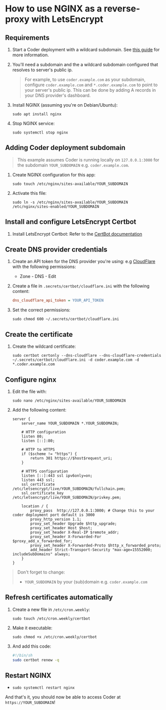 # How to use NGINX as a reverse-proxy with LetsEncrypt

## Requirements

1. Start a Coder deployment with a wildcard subdomain. See [this guide](https://coder.com/docs/v2/latest/admin/configure#wildcard-access-url) for more information.

2. You'll need a subdomain and the a wildcard subdomain configured that resolves to server's public ip.

   > For example, to use `coder.example.com` as your subdomain, configure `coder.example.com` and `*.coder.example.com` to point to your server's public ip. This can be done by adding A records in your DNS provider's dashboard.

3. Install NGINX (assuming you're on Debian/Ubuntu):

   ```console
   sudo apt install nginx
   ```

4. Stop NGINX service:

   ```console
   sudo systemctl stop nginx
   ```

## Adding Coder deployment subdomain

> This example assumes Coder is running locally on `127.0.0.1:3000` for the subdomain `YOUR_SUBDOMAIN` e.g. `coder.example.com`.

1. Create NGINX configuration for this app:

   ```console
   sudo touch /etc/nginx/sites-available/YOUR_SUBDOMAIN
   ```

2. Activate this file:

   ```console
   sudo ln -s /etc/nginx/sites-available/YOUR_SUBDOMAIN /etc/nginx/sites-enabled/YOUR_SUBDOMAIN
   ```

## Install and configure LetsEncrypt Certbot

1. Install LetsEncrypt Certbot: Refer to the [CertBot documentation](https://certbot.eff.org/instructions?ws=other&os=pip&tab=wildcard)

## Create DNS provider credentials

1. Create an API token for the DNS provider you're using: e.g [CloudFlare](https://dash.cloudflare.com/profile/api-tokens) with the following permissions:

   - Zone - DNS - Edit

2. Create a file in `.secrets/certbot/cloudflare.ini` with the following content:

   ```ini
   dns_cloudflare_api_token = YOUR_API_TOKEN
   ```

3. Set the correct permissions:

   ```console
   sudo chmod 600 ~/.secrets/certbot/cloudflare.ini
   ```

## Create the certificate

1. Create the wildcard certificate:

   ```console
   sudo certbot certonly --dns-cloudflare --dns-cloudflare-credentials ~/.secrets/certbot/cloudflare.ini -d coder.example.com -d *.coder.example.com
   ```

## Configure nginx

1. Edit the file with:

   ```console
   sudo nano /etc/nginx/sites-available/YOUR_SUBDOMAIN
   ```

2. Add the following content:

   ```nginx
   server {
       server_name YOUR_SUBDOMAIN *.YOUR_SUBDOMAIN;

       # HTTP configuration
       listen 80;
       listen [::]:80;

       # HTTP to HTTPS
       if ($scheme != "https") {
           return 301 https://$host$request_uri;
       }

       # HTTPS configuration
       listen [::]:443 ssl ipv6only=on;
       listen 443 ssl;
       ssl_certificate /etc/letsencrypt/live/YOUR_SUBDOMAIN/fullchain.pem;
       ssl_certificate_key /etc/letsencrypt/live/YOUR_SUBDOMAIN/privkey.pem;

       location / {
           proxy_pass  http://127.0.0.1:3000; # Change this to your coder deployment port default is 3000
           proxy_http_version 1.1;
           proxy_set_header Upgrade $http_upgrade;
           proxy_set_header Host $host;
           proxy_set_header X-Real-IP $remote_addr;
           proxy_set_header X-Forwarded-For $proxy_add_x_forwarded_for;
           proxy_set_header X-Forwarded-Proto $http_x_forwarded_proto;
           add_header Strict-Transport-Security "max-age=15552000; includeSubDomains" always;
       }
   }
   ```

> Don't forget to change:
>
> - `YOUR_SUBDOMAIN` by your (sub)domain e.g. `coder.example.com`

## Refresh certificates automatically

1. Create a new file in `/etc/cron.weekly`:

   ```console
   sudo touch /etc/cron.weekly/certbot
   ```

2. Make it executable:

   ```console
   sudo chmod +x /etc/cron.weekly/certbot
   ```

3. And add this code:

   ```sh
   #!/bin/sh
   sudo certbot renew -q
   ```

## Restart NGINX

- `sudo systemctl restart nginx`

And that's it, you should now be able to access Coder at `https://YOUR_SUBDOMAIN`!
